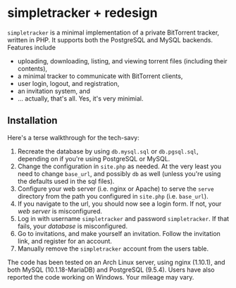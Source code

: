 
# simpletracker + redesign

`simpletracker` is a minimal implementation of a private BitTorrent tracker,
written in PHP. It supports both the PostgreSQL and MySQL backends. Features include

- uploading, downloading, listing, and viewing torrent files (including their contents),
- a minimal tracker to communicate with BitTorrent clients,
- user login, logout, and registration,
- an invitation system, and
- ... actually, that's all. Yes, it's very minimial.

## Installation

Here's a terse walkthrough for the tech-savy:

1. Recreate the database by using `db.mysql.sql` or `db.pgsql.sql`, depending on
   if you're using PostgreSQL or MySQL.
2. Change the configuration in `site.php` as needed. At the very least you need
   to change `base_url`, and possibly `db` as well (unless you're using the
   defaults used in the sql files).
3. Configure your web server (i.e. nginx or Apache) to serve the `serve`
   directory from the path you configured in `site.php` (i.e. `base_url`).
4. If you navigate to the url, you should now see a login form. If not, your *web
   server* is misconfigured.
5. Log in with username `simpletracker` and password `simpletracker`. If
   that fails, your *database* is misconfigured.
6. Go to invitations, and make yourself an invitation. Follow the invitation
   link, and register for an account.
7. Manually remove the `simpletracker` account from the users table.

The code has been tested on an Arch Linux server, using nginx (1.10.1), and both
MySQL (10.1.18-MariaDB) and PostgreSQL (9.5.4). Users have also reported the
code working on Windows. Your mileage may vary.

